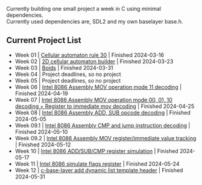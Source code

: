 Currently building one small project a week in C using minimal dependencies.  
Currently used dependencies are, SDL2 and my own baselayer base.h.  

## Current Project List
 - Week 01 | [Cellular automaton rule 30](https://github.com/Stef-van-Stipdonk/cellular-automaton-rule-30) | Finished 2024-03-16
 - Week 02 | [2D cellular automaton builder](https://github.com/Stef-van-Stipdonk/2d-cellular-automata-builder/blob/main/README.md) | Finished 2024-03-23
 - Week 03 | [Boids](https://github.com/Stef-van-Stipdonk/boids) | Finished 2024-03-31
 - Week 04 | Project deadlines, so no project
 - Week 05 | Project deadlines, so no project
 - Week 06 | [Intel 8086 Assembly MOV operation mode 11 decoding](https://github.com/Stef-van-Stipdonk/intel_8086_machine_instruction_disassembler) | Finished 2024-04-19
 - Week 07 | [Intel 8086 Assembly MOV operation mode 00, 01, 10 decoding + Register to immediate mov decoding](https://github.com/Stef-van-Stipdonk/intel_8086_machine_instruction_disassembler) | Finished 2024-04-25
 - Week 08 | [Intel 8086 Assembly ADD, SUB opcode decoding](https://github.com/Stef-van-Stipdonk/intel_8086_machine_instruction_disassembler) | Finished 2024-05-05
 - Week 09.1 | [Intel 8086 Assembly CMP and jump instruction decoding](https://github.com/Stef-van-Stipdonk/intel_8086_machine_instruction_disassembler) | Finished 2024-05-10
 - Week 09.2 | [Intel 8086 Assembly MOV register/immediate value tracking](https://github.com/Stef-van-Stipdonk/intel_8086_machine_instruction_disassembler) | Finished 2024-05-12
 - Week 10 | [Intel 8086 ADD/SUB/CMP register simulation](https://github.com/Stef-van-Stipdonk/intel_8086_machine_instruction_disassembler) | Finished 2024-05-17
 - Week 11 | [Intel 8086 simulate flags register](https://github.com/Stef-van-Stipdonk/intel_8086_machine_instruction_disassembler) | Finished 2024-05-24
 - Week 12 | [c-base-layer add dynamic list template header](https://github.com/Stef-van-Stipdonk/c-base-layer) | Finished 2024-05-31
